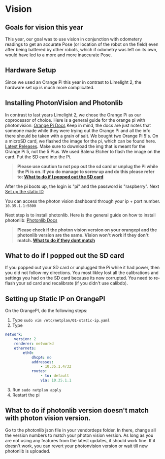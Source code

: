 # Vision

## Goals for vision this year

This year, our goal was to use vision in conjunction with odometery readings to get an accurate Pose (or location of the robot on the field) even after being battered by other robots, which if odometry was left on its own, would have led to a more and more inaccurate Pose.

## Hardware Setup
Since we used an Orange Pi this year in contrast to Limelight 2, the hardware set up is much more complicated. 

## Installing PhotonVision and Photonlib

In contrast to last years Limelight 2, we chose the Orange Pi as our coprocessor of choice. Here is a general guide for the orange pi with photonvision: [Orange Pi Docs](https://docs.google.com/document/d/1DAPOnU2NfOp91UnMQnkhyiUAanlCDJ6zl_YsCkCMZdA/edit) Keep in mind, the docs are just notes that someone made while they were trying out the Orange Pi and all the info there should be taken with a grain of salt. We bought two Orange Pi 5's. On a microSD card, we flashed the image for the pi, which can be found here. [Latest Releases](https://github.com/PhotonVision/photonvision/releases). Make sure to download the img that is meant for the Orange Pi 5, not the 5 Plus. We used Balena Etcher to flash the image on the card. Put the SD card into the Pi. 
>**Please use caution to not pop out the sd card or unplug the Pi while the Pi is on. If you do manage to screw up and do this please refer to: [What to do if I popped out the SD card](#what-to-do-if-i-popped-out-the-sd-card)**
>
After the pi boots up, the login is "pi" and the password is "raspberry". Next [Set up the static ID](#setting-up-static-ip-on-orangepi)

You can access the photon vision dashboard through your ip + port number. ```10.35.1.1:5800```

Next step is to install photonlib. Here is the general guide on how to install photonlib: [Photonlib Docs](https://docs.photonvision.org/en/latest/docs/programming/photonlib/adding-vendordep.html)
>**Please check if the photon vision version on your orangepi and the photonlib version are the same. Vision won't work if they don't match. [What to do if they dont match](#what-to-do-if-photonlib-version-doesnt-match-with-photon-vision-version)**
>

## What to do if I popped out the SD card

If you popped out your SD card or unplugged the Pi while it had power, then you did not follow my directions. You most likley lost all the calibrations and settings you had on the SD card because its now corrupted. You need to re-flash your sd card and recalibrate (if you didn't use calibdb).

## Setting up Static IP on OrangePI

On the OrangePI, do the following steps:

1. Type ```sudo vim /etc/netplan/01-static-ip.yaml```
2. Type
```yaml
network:
    version: 2
    renderer: networkd
    ethernets:
        eth0:
            dhcp4: no
            addresses:
                - 10.35.1.4/32
            routes:
                - to: default
                via: 10.35.1.1
```
3. Run ```sudo netplan apply```
4. Restart the pi

## What to do if photonlib version doesn't match with photon vision version.

Go to the photonlib json file in your vendordeps folder. In there, change all the version numbers to match your photon vision version. As long as you are not using any features from the latest updates, it should work fine. If it doesn't work, you can revert your photonvision version or wait till new photonlib is uploaded. 